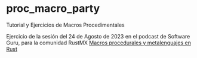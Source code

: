 # proc_macro_party
Tutorial y Ejercicios de Macros Procedimentales

Ejercicio de la sesión del 24 de Agosto de 2023 en el podcast de Software Guru, para la comunidad
RustMX
[Macros procedurales y metalenguajes en Rust](https://www.youtube.com/watch?v=OwuuS5WzjHg)


